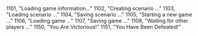 ﻿1101, "Loading game information..."
1102, "Creating scenario ..."
1103, "Loading scenario ..."
1104, "Saving scenario ..."
1105, "Starting a new game ..."
1106, "Loading game ..."
1107, "Saving game ..."
1108, "Waiting for other players ..."
1150, "You Are Victorious!"
1151, "You Have Been Defeated!"
